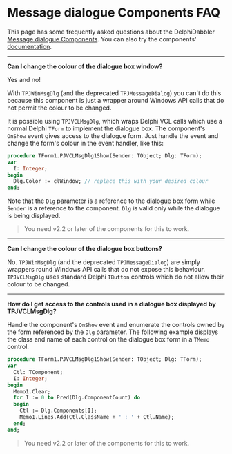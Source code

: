 # Message dialogue Components FAQ

This page has some frequently asked questions about the DelphiDabbler [Message dialogue Components](https://delphidabbler.com/software/msgdlg). You can also try the components' [documentation](https://lib-docs.delphidabbler.com/MsgDlg).

----

**Can I change the colour of the dialogue box window?**

Yes and no!

With `TPJWinMsgDlg` (and the deprecated `TPJMessageDialog`) you can't do this because this component is just a wrapper around Windows API calls that do not permit the colour to be changed.

It is possible using `TPJVCLMsgDlg`, which wraps Delphi VCL calls which use a normal Delphi `TForm` to implement the dialogue box. The component's `OnShow` event gives access to the dialogue form. Just handle the event and change the form's colour in the event handler, like this:

```pascal
procedure TForm1.PJVCLMsgDlg1Show(Sender: TObject; Dlg: TForm);
var
  I: Integer;
begin
  Dlg.Color := clWindow; // replace this with your desired colour
end;
```

Note that the `Dlg` parameter is a reference to the dialogue box form while `Sender` is a reference to the component. `Dlg` is valid only while the dialogue is being displayed.

> You need v2.2 or later of the components for this to work.

----

**Can I change the colour of the dialogue box buttons?**

No. `TPJWinMsgDlg` (and the deprecated `TPJMessageDialog`) are simply wrappers round Windows API calls that do not expose this behaviour. `TPJVCLMsgDlg` uses standard Delphi `TButton` controls which do not allow their colour to be changed.

----

**How do I get access to the controls used in a dialogue box displayed by TPJVCLMsgDlg?**

Handle the component's `OnShow` event and enumerate the controls owned by the form referenced by the `Dlg` parameter. The following example displays the class and name of each control on the dialogue box form in a `TMemo` control.

```pascal
procedure TForm1.PJVCLMsgDlg1Show(Sender: TObject; Dlg: TForm);
var
  Ctl: TComponent;
  I: Integer;
begin
  Memo1.Clear;
  for I := 0 to Pred(Dlg.ComponentCount) do
  begin
    Ctl := Dlg.Components[I];
    Memo1.Lines.Add(Ctl.ClassName + ' : ' + Ctl.Name);
  end;
end;
```

> You need v2.2 or later of the components for this to work.
